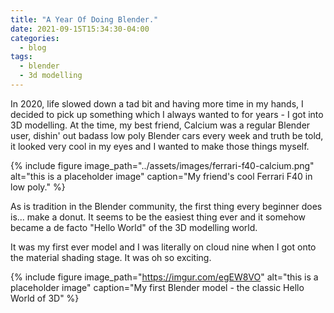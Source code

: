 ```yaml
---
title: "A Year Of Doing Blender."
date: 2021-09-15T15:34:30-04:00
categories: 
  - blog
tags:
  - blender
  - 3d modelling
---
```


In 2020, life slowed down a tad bit and having more time in my hands, I decided to pick up something which I always wanted to for years - I got into 3D modelling. At the time, my best friend, Calcium was a regular Blender user, dishin' out badass low poly Blender cars every week and truth be told, it looked very cool in my eyes and I wanted to make those things myself.


{% include figure image_path="../assets/images/ferrari-f40-calcium.png" alt="this is a placeholder image" caption="My friend's cool Ferrari F40 in low poly." %}

As is tradition in the Blender community, the first thing every beginner does is... make a donut. It seems to be the easiest thing ever and it somehow became a de facto "Hello World" of the 3D modelling world.

It was my first ever model and I was literally on cloud nine when I got onto the material shading stage. It was oh so exciting.

{% include figure image_path="https://imgur.com/egEW8VO" alt="this is a placeholder image" caption="My first Blender model - the classic Hello World of 3D" %}
